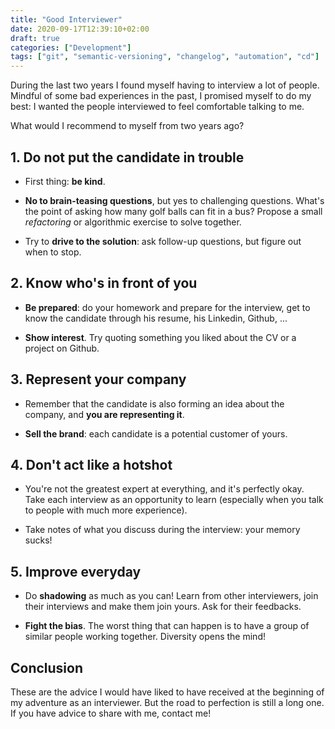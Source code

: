 ```yaml
---
title: "Good Interviewer"
date: 2020-09-17T12:39:10+02:00
draft: true
categories: ["Development"]
tags: ["git", "semantic-versioning", "changelog", "automation", "cd"]
---
```


During the last two years I found myself having to interview a lot of people. Mindful of some bad experiences in the past, I promised myself to do my best: I wanted the people interviewed to feel comfortable talking to me.

What would I recommend to myself from two years ago?

## 1. Do not put the candidate in trouble

- First thing: **be kind**.

- **No to brain-teasing questions**, but yes to challenging questions. What's the point of asking how many golf balls can fit in a bus? Propose a small *refactoring* or algorithmic exercise to solve together.

- Try to **drive to the solution**: ask follow-up questions, but figure out when to stop.

## 2. Know who's in front of you

- **Be prepared**: do your homework and prepare for the interview, get to know the candidate through his resume, his Linkedin, Github, ...

- **Show interest**. Try quoting something you liked about the CV or a project on Github. 

## 3. Represent your company

- Remember that the candidate is also forming an idea about the company, and **you are representing it**.

- **Sell the brand**: each candidate is a potential customer of yours.

## 4. Don't act like a hotshot

- You're not the greatest expert at everything, and it's perfectly okay. Take each interview as an opportunity to learn (especially when you talk to people with much more experience).

- Take notes of what you discuss during the interview: your memory sucks!

## 5. Improve everyday

- Do **shadowing** as much as you can! Learn from other interviewers, join their interviews and make them join yours. Ask for their feedbacks.

- **Fight the bias**. The worst thing that can happen is to have a group of similar people working together. Diversity opens the mind!

## Conclusion

These are the advice I would have liked to have received at the beginning of my adventure as an interviewer. But the road to perfection is still a long one. If you have advice to share with me, contact me!